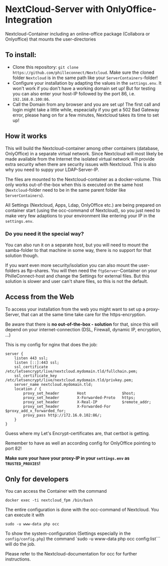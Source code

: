 # NextCloud-Server with OnlyOffice-Integration

Nextcloud-Container including an online-office package (Collabora or Onlyoffice) that mounts the user-directories

## To install:

* Clone this repository: `git clone https://github.com/philleconnect/Nextcloud`. Make sure the cloned folder `Nextcloud` is in the same path like your `ServerContainers`-folder!
* Configure your installation by adapting the values in the `settings.env`. It won't work if you don't have a working domain set up! But for testing you can also enter your host-IP followed by the port 86, i.e. `192.168.0.100:86`.
* Call the Domain from any browser and you are set up! The first call and login might take a little while, espeacially if you get a 502 Bad Gateway error, please hang on for a few minutes, Nextcloud takes its time to set up!

## How it works

This will build the Nextcloud-container among other containers (database, OnlyOffice) in a separate virtual network. Since Nextcloud will most likely be made available from the Internet the isolated virtual network will provide extra security when there are security issues with Nextcloud. This is also why you need to suppy your LDAP-Server-IP.

The files are mounted to the Nextcloud-container as a docker-volume. This only works out-of-the-box when this is executed on the same host (`Nextcloud`-folder need to be in the same parent folder like `ServerContainers`).

All Settings (Nextcloud, Apps, Ldap, OnlyOffice etc.) are being prepared on container start (using the occ-command of Nextcloud), so you just need to make very few adaptions to your environment like entering your IP in the `settings.env`.

### Do you need it the special way?
You can also run it on a separate host, but you will need to mount the samba-folder to that machine in some way, there is no support for that solution though.

If you want even more security/isolation you can also mount the user-folders as ftp-shares. You will then need the `ftpServer`-Container on your PhilleConnect-host and change the Settings for external files. But this solution is slower and user can't share files, so this is not the default.

## Access from the Web

To access your installation from the web you might want to set up a proxy-Server, that can at the same time take care for the https-encryption.

Be aware that there is **no out-of-the-box - solution** for that, since this will depend on your internet-connection (DSL, Firewall, dynamic IP, encryption, ...)

This is my config for nginx that does the job:

```
server {
    listen 443 ssl;
    listen [::]:443 ssl;
    ssl_certificate /etc/letsencrypt/live/nextcloud.mydomain.tld/fullchain.pem;
    ssl_certificate_key /etc/letsencrypt/live/nextcloud.mydomain.tld/privkey.pem;
    server_name nextcloud.mydomain.tld;
    location / {
        proxy_set_header        Host                $host;
        proxy_set_header        X-Forwarded-Proto   https;
        proxy_set_header        X-Real-IP           $remote_addr;
        proxy_set_header        X-Forwarded-For     $proxy_add_x_forwarded_for;
        proxy_pass http://172.16.0.102:86/;
    }
}
```

Guess where my Let's Encrypt-certificates are, that certbot is getting.

Remember to have as well an according config for OnlyOffice pointing to port 82!

**Make sure your have your proxy-IP in your `settings.env` as `TRUSTED_PROXIES`!**

## Only for developers

You can access the Container with the command

```
docker exec -ti nextcloud_fpm /bin/bash
```

The entire configuration is done with the occ-command of Nextcloud. You can execute it with

```
sudo -u www-data php occ
```

To show the system-configuration (Settings especially in the `config/config.php`) the command `sudo -u www-data php occ config:list``` will do the job.

Please refer to the Nextcloud-documentation for occ for further instructions.
